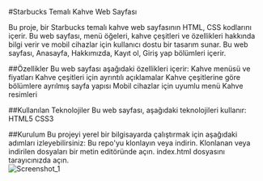 #Starbucks Temalı Kahve Web Sayfası

Bu proje, bir Starbucks temalı kahve web sayfasının HTML, CSS kodlarını içerir. Bu web sayfası, menü öğeleri, kahve çeşitleri ve özellikleri hakkında bilgi verir ve mobil cihazlar için kullanıcı dostu bir tasarım sunar. Bu web sayfası, Anasayfa, Hakkımızda, Kayıt ol, Giriş yap bölümleri içerir.

##Özellikler
Bu web sayfası aşağıdaki özellikleri içerir:
Kahve menüsü ve fiyatları
Kahve çeşitleri için ayrıntılı açıklamalar
Kahve çeşitlerine göre bölümlere ayrılmış sayfa yapısı
Mobil cihazlar için uyumlu menü
Kahve resimleri

##Kullanılan Teknolojiler
Bu web sayfası, aşağıdaki teknolojileri kullanır:
HTML5
CSS3

##Kurulum
Bu projeyi yerel bir bilgisayarda çalıştırmak için aşağıdaki adımları izleyebilirsiniz:
Bu repo'yu klonlayın veya indirin.
Klonlanan veya indirilen dosyaları bir metin editöründe açın.
index.html dosyasını tarayıcınızda açın.
<br/>
![Screenshot_1](https://user-images.githubusercontent.com/117840847/221589286-12dda7ee-3348-4ef6-89b9-4a1aa777e642.png)
